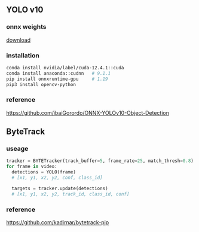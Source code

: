 ## YOLO v10
### onnx weights
[download](https://github.com/THU-MIG/yolov10/releases)

### installation
```bash
conda install nvidia/label/cuda-12.4.1::cuda
conda install anaconda::cudnn   # 9.1.1
pip install onnxruntime-gpu     # 1.19
pip3 install opencv-python
```
### reference
https://github.com/ibaiGorordo/ONNX-YOLOv10-Object-Detection

## ByteTrack
### useage
```python
tracker = BYTETracker(track_buffer=5, frame_rate=25, match_thresh=0.8)
for frame in video:
  detections = YOLO(frame)
  # [x1, y1, x2, y2, conf, class_id]

  targets = tracker.update(detections)
  # [x1, y1, x2, y2, track_id, class_id, conf]
```

### reference
https://github.com/kadirnar/bytetrack-pip




























